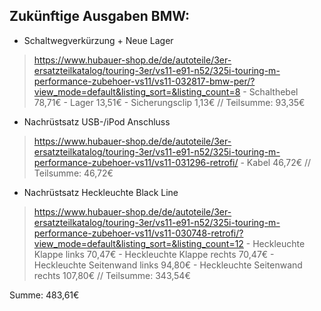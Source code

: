 ## Zukünftige Ausgaben BMW:
- Schaltwegverkürzung + Neue Lager
>	https://www.hubauer-shop.de/de/autoteile/3er-ersatzteilkatalog/touring-3er/vs11-e91-n52/325i-touring-m-performance-zubehoer-vs11/vs11-032817-bmw-per/?view_mode=default&listing_sort=&listing_count=8
	- Schalthebel					 78,71€
	- Lager							 13,51€
	- Sicherungsclip				  1,13€
// Teilsumme:						 93,35€

- Nachrüstsatz USB-/iPod Anschluss
>	https://www.hubauer-shop.de/de/autoteile/3er-ersatzteilkatalog/touring-3er/vs11-e91-n52/325i-touring-m-performance-zubehoer-vs11/vs11-031296-retrofi/
	- Kabel							 46,72€
// Teilsumme:						 46,72€

- Nachrüstsatz Heckleuchte Black Line
>	https://www.hubauer-shop.de/de/autoteile/3er-ersatzteilkatalog/touring-3er/vs11-e91-n52/325i-touring-m-performance-zubehoer-vs11/vs11-030748-retrofi/?view_mode=default&listing_sort=&listing_count=12
	- Heckleuchte Klappe links		 70,47€
	- Heckleuchte Klappe rechts		 70,47€
	- Heckleuchte Seitenwand links	 94,80€
	- Heckleuchte Seitenwand rechts	107,80€
// Teilsumme:						343,54€

Summe: 								483,61€